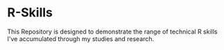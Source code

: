 # R-Skills

This Repository is designed to demonstrate the range of technical R skills I've accumulated through my studies and research.
